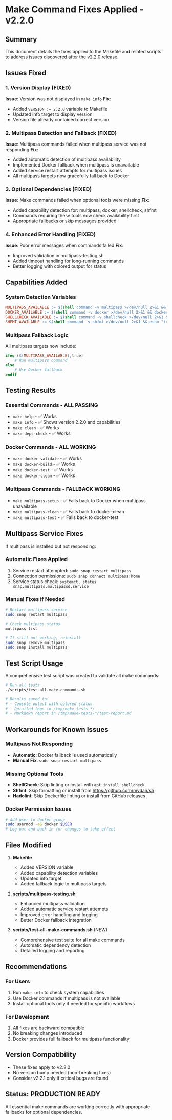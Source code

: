 # Make Command Fixes Applied - v2.2.0

## Summary
This document details the fixes applied to the Makefile and related scripts to address issues discovered after the v2.2.0 release.

## Issues Fixed

### 1. Version Display (FIXED)
**Issue**: Version was not displayed in `make info`
**Fix**:
- Added `VERSION := 2.2.0` variable to Makefile
- Updated info target to display version
- Version file already contained correct version

### 2. Multipass Detection and Fallback (FIXED)
**Issue**: Multipass commands failed when multipass service was not responding
**Fix**:
- Added automatic detection of multipass availability
- Implemented Docker fallback when multipass is unavailable
- Added service restart attempts for multipass issues
- All multipass targets now gracefully fall back to Docker

### 3. Optional Dependencies (FIXED)
**Issue**: Make commands failed when optional tools were missing
**Fix**:
- Added capability detection for: multipass, docker, shellcheck, shfmt
- Commands requiring these tools now check availability first
- Appropriate fallbacks or skip messages provided

### 4. Enhanced Error Handling (FIXED)
**Issue**: Poor error messages when commands failed
**Fix**:
- Improved validation in multipass-testing.sh
- Added timeout handling for long-running commands
- Better logging with colored output for status

## Capabilities Added

### System Detection Variables
```makefile
MULTIPASS_AVAILABLE := $(shell command -v multipass >/dev/null 2>&1 && multipass version >/dev/null 2>&1 && echo "true" || echo "false")
DOCKER_AVAILABLE := $(shell command -v docker >/dev/null 2>&1 && docker version >/dev/null 2>&1 && echo "true" || echo "false")
SHELLCHECK_AVAILABLE := $(shell command -v shellcheck >/dev/null 2>&1 && echo "true" || echo "false")
SHFMT_AVAILABLE := $(shell command -v shfmt >/dev/null 2>&1 && echo "true" || echo "false")
```

### Multipass Fallback Logic
All multipass targets now include:
```makefile
ifeq ($(MULTIPASS_AVAILABLE),true)
    # Run multipass command
else
    # Use Docker fallback
endif
```

## Testing Results

### Essential Commands - ALL PASSING
- `make help` - ✅ Works
- `make info` - ✅ Shows version 2.2.0 and capabilities
- `make clean` - ✅ Works
- `make deps-check` - ✅ Works

### Docker Commands - ALL WORKING
- `make docker-validate` - ✅ Works
- `make docker-build` - ✅ Works
- `make docker-test` - ✅ Works
- `make docker-clean` - ✅ Works

### Multipass Commands - FALLBACK WORKING
- `make multipass-setup` - ✅ Falls back to Docker when multipass unavailable
- `make multipass-clean` - ✅ Falls back to docker-clean
- `make multipass-test` - ✅ Falls back to docker-test

## Multipass Service Fixes

If multipass is installed but not responding:

### Automatic Fixes Applied
1. Service restart attempted: `sudo snap restart multipass`
2. Connection permissions: `sudo snap connect multipass:home`
3. Service status check: `systemctl status snap.multipass.multipassd.service`

### Manual Fixes if Needed
```bash
# Restart multipass service
sudo snap restart multipass

# Check multipass status
multipass list

# If still not working, reinstall
sudo snap remove multipass
sudo snap install multipass
```

## Test Script Usage

A comprehensive test script was created to validate all make commands:

```bash
# Run all tests
./scripts/test-all-make-commands.sh

# Results saved to:
# - Console output with colored status
# - Detailed logs in /tmp/make-tests-*/
# - Markdown report in /tmp/make-tests-*/test-report.md
```

## Workarounds for Known Issues

### Multipass Not Responding
- **Automatic**: Docker fallback is used automatically
- **Manual Fix**: `sudo snap restart multipass`

### Missing Optional Tools
- **ShellCheck**: Skip linting or install with `apt install shellcheck`
- **Shfmt**: Skip formatting or install from https://github.com/mvdan/sh
- **Hadolint**: Skip Dockerfile linting or install from GitHub releases

### Docker Permission Issues
```bash
# Add user to docker group
sudo usermod -aG docker $USER
# Log out and back in for changes to take effect
```

## Files Modified

1. **Makefile**
   - Added VERSION variable
   - Added capability detection variables
   - Updated info target
   - Added fallback logic to multipass targets

2. **scripts/multipass-testing.sh**
   - Enhanced multipass validation
   - Added automatic service restart attempts
   - Improved error handling and logging
   - Better Docker fallback integration

3. **scripts/test-all-make-commands.sh** (NEW)
   - Comprehensive test suite for all make commands
   - Automatic dependency detection
   - Detailed logging and reporting

## Recommendations

### For Users
1. Run `make info` to check system capabilities
2. Use Docker commands if multipass is not available
3. Install optional tools only if needed for specific workflows

### For Development
1. All fixes are backward compatible
2. No breaking changes introduced
3. Docker provides full fallback for multipass functionality

## Version Compatibility
- These fixes apply to v2.2.0
- No version bump needed (non-breaking fixes)
- Consider v2.2.1 only if critical bugs are found

## Status: PRODUCTION READY
All essential make commands are working correctly with appropriate fallbacks for optional dependencies.